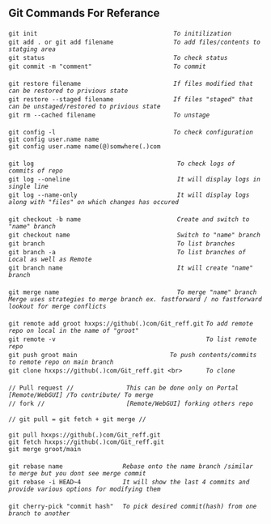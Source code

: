 ## Git Commands For Referance

`git init                                     `   *`To initilization`*<br>
`git add . or git add filename                `   *`To add files/contents to statging area`* <br>
`git status                                   `   *`To check status`* <br>
`git commit -m "comment"                      `   *`To commit`* <br>
<br>
`git restore filename                         `   *`If files modified that can be restored to privious state`* <br>
`git restore --staged filename                `   *`If files "staged" that can be unstaged/restored to privious state`* <br> 
`git rm --cached filename                     `   *`To unstage`* <br>
<br>
`git config -l                                `   *`To check configuration`* <br> 
`git config user.name name`<br>
`git config user.name name(@)somwhere(.)com`<br>
<br>
`git log                                       `   *`To check logs of commits of repo`*<br>
`git log --oneline                             `   *`It will display logs in single line`* <br>
`git log --name-only                           `   *`It will display logs along with "files" on which changes has occured`* <br>
<br>
`git checkout -b name                          `   *`Create and switch to "name" branch`* <br>
`git checkout name                             `   *`Switch to "name" branch`*<br>
`git branch                                    `   *`To list branches`*<br>
`git branch -a                                 `   *`To list branches of Local as well as Remote`* <br>
`git branch name                               `   *`It will create "name" branch`*<br>
<br>
`git merge name                                `    *`To merge "name" branch`*<br>
*`Merge uses strategies to merge branch ex. fastforward / no fastforward`* <br> 
*`lookout for merge conflicts`* <br>
<br>
`git remote add groot hxxps://github(.)com/Git_reff.git`  *`To add remote repo on local in the name of "groot"`* <br>
`git remote -v                                         `  *`To list remote repo`* <br> 
`git push groot main                         `  *`To push contents/commits to remote repo on main branch`* <br>
`git clone hxxps://github(.)com/Git_reff.git <br>      `  *`To clone`* <br>
<br>
`// Pull request //              `  *`This can be done only on Portal [Remote/WebGUI] /To contribute/ To merge`* <br>
`// fork //                      `  *`[Remote/WebGUI] forking others repo`* <br>
<br>
`// git pull = git fetch + git merge //` <br>
<br>
`git pull hxxps://github(.)com/Git_reff.git` <br>
`git fetch hxxps://github(.)com/Git_reff.git` <br>
`git merge groot/main`<br>
<br>
`git rebase name                ` *`Rebase onto the name branch /similar to merge but you dont see merge commit`*<br> 
`git rebase -i HEAD~4           ` *`It will show the last 4 commits and provide various options for modifying them`*<br>
<br>
`git cherry-pick "commit hash"  ` *`To pick desired commit(hash) from one branch to another`*<br>


 
 
